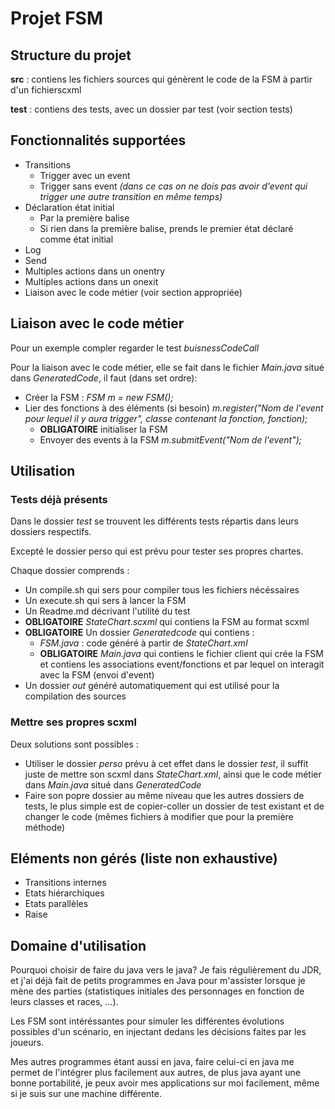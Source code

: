 # Projet FSM
## Structure du projet
**src** : contiens les fichiers sources qui génèrent le code de la FSM à partir d'un fichierscxml

**test** : contiens des tests, avec un dossier par test (voir section tests)
## Fonctionnalités supportées
* Transitions
    * Trigger avec un event
    * Trigger sans event *(dans ce cas on ne dois pas avoir d'event qui trigger une autre transition en même temps)*
* Déclaration état initial
    * Par la première balise
    * Si rien dans la première balise, prends le premier état déclaré comme état initial
* Log
* Send
* Multiples actions dans un onentry
* Multiples actions dans un onexit
* Liaison avec le code métier (voir section appropriée)

## Liaison avec le code métier
Pour un exemple compler regarder le test *buisnessCodeCall*


Pour la liaison avec le code métier, elle se fait dans le fichier *Main.java* situé dans *GeneratedCode*, il faut (dans set ordre):
* Créer la FSM : *FSM m = new FSM();*
* Lier des fonctions à des éléments (si besoin) *m.register("Nom de l'event pour lequel il y aura trigger", classe contenant la fonction, fonction);*
    * **OBLIGATOIRE** initialiser la FSM
    * Envoyer des events à la FSM *m.submitEvent("Nom de l'event");*

## Utilisation
### Tests déjà présents
Dans le dossier *test* se trouvent les différents tests répartis dans leurs dossiers respectifs.

Excepté le dossier perso qui est prévu pour tester ses propres chartes.

Chaque dossier comprends :
* Un compile.sh qui sers pour compiler tous les fichiers nécéssaires
* Un execute.sh qui sers à lancer la FSM
* Un Readme.md décrivant l'utilité du test
* **OBLIGATOIRE** *StateChart.scxml* qui contiens la FSM au format scxml
* **OBLIGATOIRE** Un dossier *Generatedcode* qui contiens : 
    * *FSM.java* : code généré à partir de *StateChart.xml*
    * **OBLIGATOIRE** *Main.java* qui contiens le fichier client qui crée la FSM et contiens les associations event/fonctions et par lequel on interagit avec la FSM (envoi d'event)
* Un dossier *out* généré automatiquement qui est utilisé pour la compilation des sources

### Mettre ses propres scxml
Deux solutions sont possibles :
* Utiliser le dossier *perso* prévu à cet effet dans le dossier *test*, il suffit juste de mettre son scxml dans *StateChart.xml*, ainsi que le code métier dans *Main.java* situé dans *GeneratedCode*
* Faire son popre dossier au même niveau que les autres dossiers de tests, le plus simple est de copier-coller un dossier de test existant et de changer le code (mêmes fichiers à modifier que pour la première méthode)

## Eléments non gérés (liste non exhaustive)
* Transitions internes
* Etats hiérarchiques
* Etats parallèles
* Raise

## Domaine d'utilisation
Pourquoi choisir de faire du java vers le java?
Je fais régulièrement du JDR, et j'ai déjà fait de petits programmes en Java pour m'assister lorsque je mène des parties (statistiques initiales des personnages en fonction de leurs classes et races, ...).

Les FSM sont intéréssantes pour simuler les différentes évolutions possibles d'un scénario, en injectant dedans les décisions faites par les joueurs.

Mes autres programmes étant aussi en java, faire celui-ci en java me permet de l'intégrer plus facilement aux autres, de plus java ayant une bonne portabilité, je peux avoir mes applications sur moi facilement, même si je suis sur une machine différente.